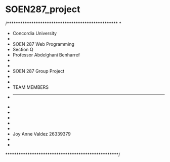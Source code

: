 # SOEN287_project
/**************************************************
 * 
 * Concordia University
 *
 * SOEN 287 Web Programming
 * Section Q
 * Professor Abdelghani Benharref
 *
 *
 * SOEN 287 Group Project
 * 
 *
 * TEAM MEMBERS
 * ------------
 *  
 * 
 * 
 * 
 * 
 * Joy Anne Valdez    26339379
 *
 *
 ***************************************************/
